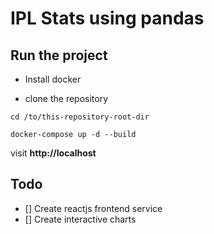 # IPL Stats using pandas

## Run the project
* Install docker

* clone the repository



```
cd /to/this-repository-root-dir

docker-compose up -d --build
```

visit **http://localhost**


## Todo
- [] Create reactjs frontend service
- [] Create interactive charts